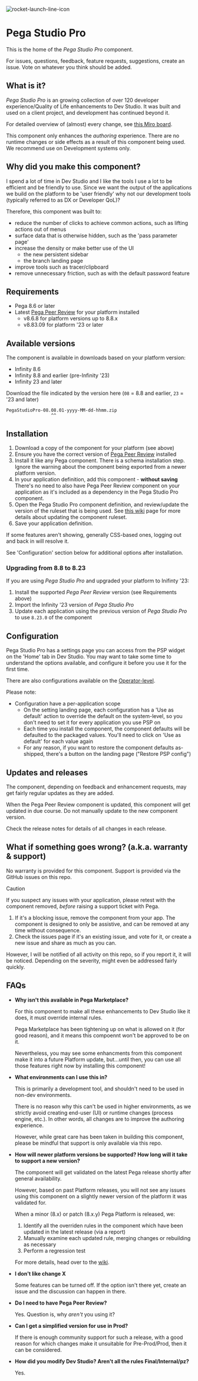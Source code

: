 ![rocket-launch-line-icon](https://github.com/sammich/PegaStudioPro/assets/1682127/39f93eb8-25c1-4f2e-a525-d7b090dfb198)

# Pega Studio Pro

This is the home of the *Pega Studio Pro* component.

For issues, questions, feedback, feature requests, suggestions, create an issue. Vote on whatever you think should be added.

## What is it?

*Pega Studio Pro* is an growing collection of over 120 developer experience/Quality of Life enhancements to Dev Studio. It was built and used on a client project, and development has continued beyond it.

For detailed overview of (almost) every change, see [this Miro board](https://miro.com/app/board/uXjVNWQE6xU=/?share_link_id=476120716316).

This component only enhances the *authoring* experience. There are no runtime changes or side effects as a result of this component being used. We recommend use on Development systems only.

## Why did you make this component?

I spend a lot of time in Dev Studio and I like the tools I use a lot to be efficient and be friendly to use. Since we want the output of the applications we build on the platform to be 'user friendly' why not our development tools (typically referred to as DX or Developer QoL)?

Therefore, this component was built to:

- reduce the number of clicks to achieve common actions, such as lifting actions out of menus
- surface data that is otherwise hidden, such as the 'pass parameter page'
- increase the density or make better use of the UI
    - the new persistent sidebar
    - the branch landing page
- improve tools such as tracer/clipboard
- remove unnecessary friction, such as with the default password feature

## Requirements

- Pega 8.6 or later
- Latest [Pega Peer Review](https://community.pega.com/marketplace/components/peer-review-component) for your platform installed
    - v8.6.8 for platform versions up to 8.8.x
    - v8.83.09 for platform '23 or later

## Available versions

The component is available in downloads based on your platform version:

- Infinity 8.6
- Infinity 8.8 and earlier (pre-Infinity '23)
- Infinity 23 and later

Download the file indicated by the version here (`08` = 8.8 and earlier, `23` = '23 and later)

```
PegaStudioPro-08.08.01-yyyy-MM-dd-hhmm.zip
                 ^^
```

## Installation

1. Download a copy of the component for your platform (see above)
2. Ensure you have the correct version of [Pega Peer Review](https://community.pega.com/marketplace/components/peer-review-component) installed
3. Install it like any Pega component. There is a schema installation step.
   Ignore the warning about the component being exported from a newer platform version.
4. In your application definition, add this component - **without saving**
   There's no need to also have Pega Peer Review component on your application as it's included as a dependency in the Pega Studio Pro component.
5. Open the Pega Studio Pro component definition, and review/update the version of the ruleset that is being used.
   See [this wiki](https://github.com/sammich/PegaStudioPro/wiki/Installation) page for more details about updating the component ruleset.
6. Save your application definition.

If some features aren't showing, generally CSS-based ones, logging out and back in will resolve it.

See 'Configuration' section below for additional options after installation.

### Upgrading from 8.8 to 8.23

If you are using *Pega Studio Pro* and upgraded your platform to Inifinty '23:

1. Install the supported *Pega Peer Review* version (see Requirements above)
2. Import the Infinity '23 version of *Pega Studio Pro*
3. Update each application using the previous version of *Pega Studio Pro* to use `8.23.0` of the component

## Configuration

Pega Studio Pro has a settings page you can access from the PSP widget on the 'Home' tab in Dev Studio. You may want to take some time to understand the options available, and configure it before you use it for the first time.

There are also configurations available on the [Operator-level](https://miro.com/app/board/uXjVNWQE6xU=/?moveToWidget=3458764568005141127&cot=14).

Please note:

- Configuration have a per-application scope
    - On the setting landing page, each configuration has a 'Use as default' action to override the default on the system-level, so you don't need to set it for every application you use PSP on
    - Each time you install the component, the component defaults will be defaulted to the packaged values. You'll need to click on 'Use as default' for each value again
    - For any reason, if you want to restore the component defaults as-shipped, there's a button on the landing page ("Restore PSP config")

## Updates and releases

The component, depending on feedback and enhancement requests, may get fairly regular updates as they are added.

When the Pega Peer Review component is updated, this component will get updated in due course. Do not manually update to the new component version.

Check the release notes for details of all changes in each release.

## What if something goes wrong? (a.k.a. warranty & support)

No warranty is provided for this component. Support is provided via the GitHub issues on this repo.

> [!CAUTION]
> If you suspect any issues with your application, please retest with the component removed, *before* raising a support ticket with Pega.

1. If it's a blocking issue, remove the component from your app. The component is designed to only be assistive, and can be removed at any time without consequence.
2. Check the issues page if it's an existing issue, and vote for it, or create a new issue and share as much as you can.

However, I will be notified of all activity on this repo, so if you report it, it will be noticed. Depending on the severity, might even be addressed fairly quickly.

## FAQs

- **Why isn't this available in Pega Marketplace?**
  
  For this component to make all these enhancements to Dev Studio like it does, it must override internal rules.

  Pega Marketplace has been tightening up on what is allowed on it (for good reason), and it means this compoennt won't be approved to be on it.

  Nevertheless, you may see some enhancments from this component make it into a future Platform update, but...until then, you can use all those features right now by installing this component!
  
- **What environments can I use this in?**

  This is primarily a development tool, and shouldn't need to be used in non-dev environments.

  There is no reason why this can't be used in higher environments, as we strictly avoid creating end-user (UI) or runtime changes (process engine, etc.). In other words, all changes are to improve the authoring experience.

  However, while great care has been taken in building this component, please be mindful that support is only available via this repo.

- **How will newer platform versions be supported? How long will it take to support a new version?**

  The component will get validated on the latest Pega release shortly after general availability.

  However, based on past Platform releases, you will not see any issues using this component on a slightly newer version of the platform it was validated for.

  When a minor (8.x) or patch (8.x.y) Pega Platform is released, we:

  1. Identify all the overriden rules in the component which have been updated in the latest release (via a report)
  2. Manually examine each updated rule, merging changes or rebuilding as necessary
  3. Perform a regression test
 
  For more details, head over to the [wiki](https://github.com/sammich/PegaStudioPro/wiki/Development-guidelines).

- **I don't like change X**

  Some features can be turned off. If the option isn't there yet, create an issue and the discussion can happen in there.

- **Do I need to have Pega Peer Review?**

  Yes. Question is, why *aren't* you using it?

- **Can I get a simplified version for use in Prod?**

  If there is enough community support for such a release, with a good reason for which changes make it unsuitable for Pre-Prod/Prod, then it can be considered.

- **How did you modify Dev Studio? Aren't all the rules Final/Internal/pz?**

  Yes.

